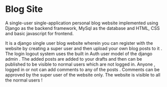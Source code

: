 # Blog Site
A single-user single-application personal blog website implemented using Django as the backend framework, MySql as the database and HTML, CSS and basic javascript for frontend.

It is a django single user blog website wherein you can register with the website by creating a super user and then upload your own blog posts to it . The login logout system uses the built in Auth user model of the django admin . The added posts are added to your drafts and then can be published to be visible to normal users which are not logged in. Anyone , logged in or not can add comments to any of the posts . Comments can be approved by the super user of the website only. The website is visible to all the normal users !
